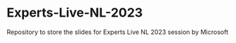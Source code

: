 # Experts-Live-NL-2023
Repository to store the slides for Experts Live NL 2023 session by Microsoft 
